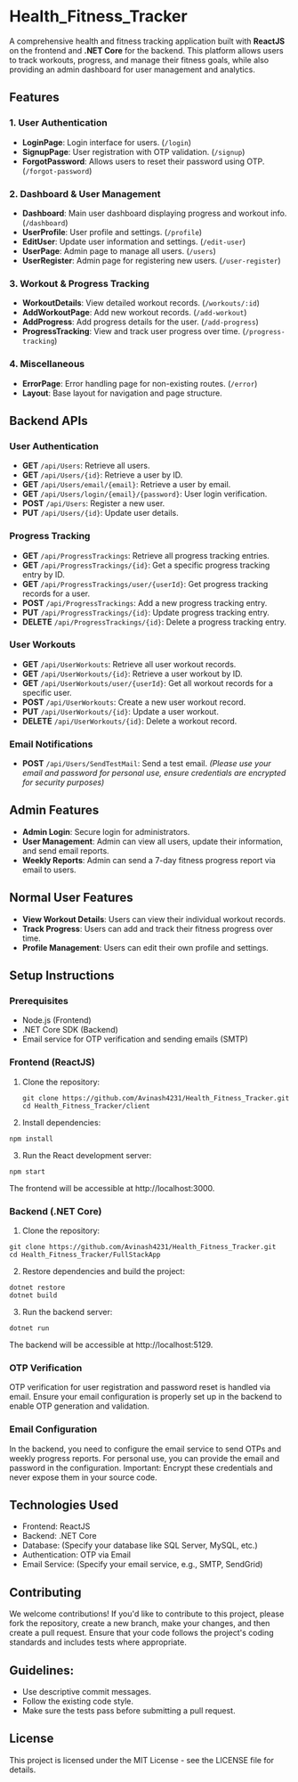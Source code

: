 # Health_Fitness_Tracker

A comprehensive health and fitness tracking application built with **ReactJS** on the frontend and **.NET Core** for the backend. This platform allows users to track workouts, progress, and manage their fitness goals, while also providing an admin dashboard for user management and analytics.

## Features

### 1. **User Authentication**
- **LoginPage**: Login interface for users. (`/login`)
- **SignupPage**: User registration with OTP validation. (`/signup`)
- **ForgotPassword**: Allows users to reset their password using OTP. (`/forgot-password`)

### 2. **Dashboard & User Management**
- **Dashboard**: Main user dashboard displaying progress and workout info. (`/dashboard`)
- **UserProfile**: User profile and settings. (`/profile`)
- **EditUser**: Update user information and settings. (`/edit-user`)
- **UserPage**: Admin page to manage all users. (`/users`)
- **UserRegister**: Admin page for registering new users. (`/user-register`)

### 3. **Workout & Progress Tracking**
- **WorkoutDetails**: View detailed workout records. (`/workouts/:id`)
- **AddWorkoutPage**: Add new workout records. (`/add-workout`)
- **AddProgress**: Add progress details for the user. (`/add-progress`)
- **ProgressTracking**: View and track user progress over time. (`/progress-tracking`)

### 4. **Miscellaneous**
- **ErrorPage**: Error handling page for non-existing routes. (`/error`)
- **Layout**: Base layout for navigation and page structure.

## Backend APIs

### User Authentication
- **GET** `/api/Users`: Retrieve all users.
- **GET** `/api/Users/{id}`: Retrieve a user by ID.
- **GET** `/api/Users/email/{email}`: Retrieve a user by email.
- **GET** `/api/Users/login/{email}/{password}`: User login verification.
- **POST** `/api/Users`: Register a new user.
- **PUT** `/api/Users/{id}`: Update user details.

### Progress Tracking
- **GET** `/api/ProgressTrackings`: Retrieve all progress tracking entries.
- **GET** `/api/ProgressTrackings/{id}`: Get a specific progress tracking entry by ID.
- **GET** `/api/ProgressTrackings/user/{userId}`: Get progress tracking records for a user.
- **POST** `/api/ProgressTrackings`: Add a new progress tracking entry.
- **PUT** `/api/ProgressTrackings/{id}`: Update progress tracking entry.
- **DELETE** `/api/ProgressTrackings/{id}`: Delete a progress tracking entry.

### User Workouts
- **GET** `/api/UserWorkouts`: Retrieve all user workout records.
- **GET** `/api/UserWorkouts/{id}`: Retrieve a user workout by ID.
- **GET** `/api/UserWorkouts/user/{userId}`: Get all workout records for a specific user.
- **POST** `/api/UserWorkouts`: Create a new user workout record.
- **PUT** `/api/UserWorkouts/{id}`: Update a user workout.
- **DELETE** `/api/UserWorkouts/{id}`: Delete a workout record.

### Email Notifications
- **POST** `/api/Users/SendTestMail`: Send a test email. *(Please use your email and password for personal use, ensure credentials are encrypted for security purposes)*

## Admin Features
- **Admin Login**: Secure login for administrators.
- **User Management**: Admin can view all users, update their information, and send email reports.
- **Weekly Reports**: Admin can send a 7-day fitness progress report via email to users.

## Normal User Features
- **View Workout Details**: Users can view their individual workout records.
- **Track Progress**: Users can add and track their fitness progress over time.
- **Profile Management**: Users can edit their own profile and settings.

## Setup Instructions

### Prerequisites
- Node.js (Frontend)
- .NET Core SDK (Backend)
- Email service for OTP verification and sending emails (SMTP)

### Frontend (ReactJS)
1. Clone the repository:
   ```
   git clone https://github.com/Avinash4231/Health_Fitness_Tracker.git
   cd Health_Fitness_Tracker/client
   ```
2. Install dependencies:
```
npm install
```
3. Run the React development server:
```
npm start
```
The frontend will be accessible at http://localhost:3000.

### Backend (.NET Core)
1. Clone the repository:
```
git clone https://github.com/Avinash4231/Health_Fitness_Tracker.git
cd Health_Fitness_Tracker/FullStackApp
```
2. Restore dependencies and build the project:
```
dotnet restore
dotnet build
```
3. Run the backend server:
```
dotnet run
```
The backend will be accessible at http://localhost:5129.

### OTP Verification
OTP verification for user registration and password reset is handled via email. Ensure your email configuration is properly set up in the backend to enable OTP generation and validation.

### Email Configuration
In the backend, you need to configure the email service to send OTPs and weekly progress reports. For personal use, you can provide the email and password in the configuration. Important: Encrypt these credentials and never expose them in your source code.

## Technologies Used
- Frontend: ReactJS
- Backend: .NET Core
- Database: (Specify your database like SQL Server, MySQL, etc.)
- Authentication: OTP via Email
- Email Service: (Specify your email service, e.g., SMTP, SendGrid)

## Contributing
We welcome contributions! If you'd like to contribute to this project, please fork the repository, create a new branch, make your changes, and then create a pull request. Ensure that your code follows the project's coding standards and includes tests where appropriate.

## Guidelines:
- Use descriptive commit messages.
- Follow the existing code style.
- Make sure the tests pass before submitting a pull request.

## License
This project is licensed under the MIT License - see the LICENSE file for details.


